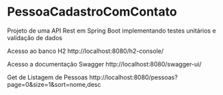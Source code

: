 # PessoaCadastroComContato
Projeto de uma API Rest em Spring Boot implementando testes unitários e validação de dados


Acesso ao banco H2
http://localhost:8080/h2-console/

Acesso a documentação Swagger
http://localhost:8080/swagger-ui/

Get de Listagem de Pessoas
http://localhost:8080/pessoas?page=0&size=1&sort=nome,desc
